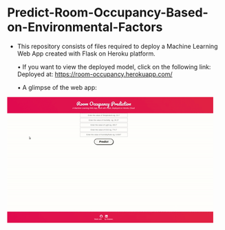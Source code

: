 # Predict-Room-Occupancy-Based-on-Environmental-Factors

 * This repository consists of files required to deploy a Machine Learning Web App created with Flask on Heroku platform.
 
   • If you want to view the deployed model, click on the following link: Deployed at: https://room-occupancy.herokuapp.com/
   
   • A glimpse of the web app:

![GIF](readme_resources/room-occupancy.gif)

 
 
